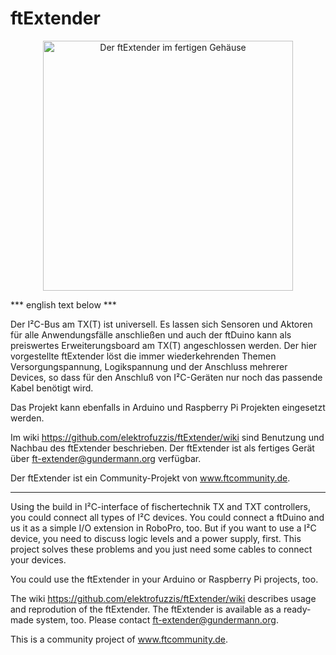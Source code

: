 # ftExtender

<p align="center"><img src="https://github.com/elektrofuzzis/ftExtender/wiki/img/ftExtender_gehaeuse.png" alt="Der ftExtender im fertigen Gehäuse" width="400"></p>

*** english text below ***

Der I²C-Bus am TX(T) ist universell. Es lassen sich Sensoren und Aktoren für alle Anwendungsfälle anschließen und auch der ftDuino kann als preiswertes Erweiterungsboard am TX(T) angeschlossen werden. Der hier vorgestellte ftExtender löst die immer wiederkehrenden Themen
Versorgungspannung, Logikspannung und der Anschluss mehrerer Devices, so dass für den Anschluß von I²C-Geräten nur noch das passende
Kabel benötigt wird.

Das Projekt kann ebenfalls in Arduino und Raspberry Pi Projekten eingesetzt werden.

Im wiki https://github.com/elektrofuzzis/ftExtender/wiki sind Benutzung und Nachbau des ftExtender beschrieben. Der ftExtender ist als fertiges Gerät über ft-extender@gundermann.org verfügbar.

Der ftExtender ist ein Community-Projekt von www.ftcommunity.de.

------------------------------------------------------------------------------------------------------------------------------------------

Using the build in I²C-interface of fischertechnik TX and TXT controllers, you could connect all types of I²C devices. You could connect a ftDuino and us it as a simple I/O extension in RoboPro, too. But if you want to use a I²C device, you need to discuss logic levels and a power supply, first. This project solves these problems and you just need some cables to connect your devices.

You could use the ftExtender in your Arduino or Raspberry Pi projects, too.

The wiki https://github.com/elektrofuzzis/ftExtender/wiki describes usage and reprodution of the ftExtender. The ftExtender is available as a ready-made system, too. Please contact ft-extender@gundermann.org. 

This is a community project of www.ftcommunity.de. 
